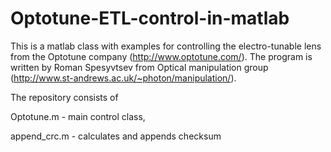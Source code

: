 # Optotune-ETL-control-in-matlab

This is a matlab class with examples for controlling the electro-tunable lens from the Optotune company (http://www.optotune.com/). The program is written by Roman Spesyvtsev from Optical manipulation group (http://www.st-andrews.ac.uk/~photon/manipulation/).

The repository consists of 
  
  Optotune.m - main control class,
  
  append_crc.m  - calculates and appends checksum

